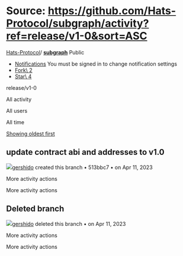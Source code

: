 # Source: https://github.com/Hats-Protocol/subgraph/activity?ref=release/v1-0&sort=ASC

[Hats-Protocol](https://github.com/Hats-Protocol)/ **[subgraph](https://github.com/Hats-Protocol/subgraph)** Public

- [Notifications](https://github.com/login?return_to=%2FHats-Protocol%2Fsubgraph) You must be signed in to change notification settings
- [Fork\\
2](https://github.com/login?return_to=%2FHats-Protocol%2Fsubgraph)
- [Star\\
4](https://github.com/login?return_to=%2FHats-Protocol%2Fsubgraph)


release/v1-0

All activity

All users

All time

[Showing oldest first](https://github.com/Hats-Protocol/subgraph/activity?ref=release/v1-0)

## update contract abi and addresses to v1.0

[![](https://avatars.githubusercontent.com/u/81111572?s=80&v=4)gershido](https://github.com/gershido) created this branch • 513bbc7 •
on Apr 11, 2023

More activity actions

More activity actions

## Deleted branch

[![](https://avatars.githubusercontent.com/u/81111572?s=80&v=4)gershido](https://github.com/gershido) deleted this branch •
on Apr 11, 2023

More activity actions

More activity actions
